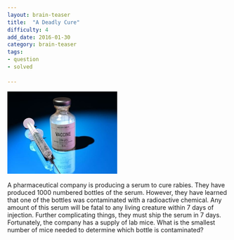 ```yaml
---
layout: brain-teaser
title:  "A Deadly Cure"
difficulty: 4
add_date: 2016-01-30
category: brain-teaser
tags:
- question
- solved

---
```


<img src="image.jpg" alt="vaccination" width="250px">

A pharmaceutical company is producing a serum to cure rabies. They have produced 1000 numbered bottles of the serum. However, they have learned that one of the bottles was contaminated with a radioactive chemical. Any amount of this serum will be fatal to any living creature within 7 days of injection. Further complicating things, they must ship the serum in 7 days.
Fortunately, the company has a supply of lab mice. What is the smallest number of mice needed to determine which bottle is contaminated?
